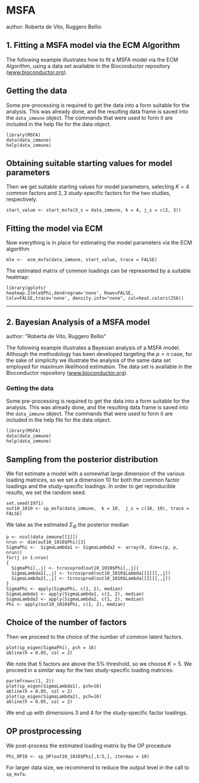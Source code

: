 # MSFA

author: Roberta de Vito, Ruggero Bellio



## 1. Fitting a MSFA model via the ECM Algorithm

The following example illustrates how to fit a MSFA model via the ECM Algorithm, 
using a data set available in the Bioconductor repository (www.bioconductor.org). 

## Getting the data
Some pre-processing is required to get the data into a form suitable for the
analysis. This was already done, and the resulting data frame is saved into the
`data_immune` object. The commands that were used to form it are included
in the help file for the data object.

```{r help, echo = TRUE, results = TRUE, tidy = TRUE}
library(MSFA)
data(data_immune)
help(data_immune)
```

## Obtaining suitable starting values for model parameters
Then we get suitable starting values for model parameters, selecting $K=4$ common
factors and $2, 3$ study-specific factors for the two studies, respectively.

```{r, starting values, messages = FALSE}
start_value <- start_msfa(X_s = data_immune, k = 4, j_s = c(2, 3))
```

## Fitting the model via ECM
Now everything is in place for estimating the model parameters via the ECM algorithm

```{r, get estimate, results = FALSE}
mle <-  ecm_msfa(data_immune, start_value, trace = FALSE)
```

The estimated matrix of common loadings can be represented by a suitable heatmap:

```{r, heatmap, fig.show = 'hold', fig.width = 7.5, fig.height = 6.5, message = FALSE}
library(gplots)
heatmap.2(mle$Phi,dendrogram='none', Rowv=FALSE, Colv=FALSE,trace='none', density.info="none", col=heat.colors(256))
```

---
 ## 2. Bayesian Analysis of a MSFA model
author: "Roberta de Vito, Ruggero Bellio"


The following example illustrates a Bayesian analysis of a MSFA model.
Although the methodology has been developed targeting the $p>n$ case, for the sake
of simplicity we illustrate the analysis of the same data set employed for
maximum likelihood estimation. The data set is 
 available in the Bioconductor repository (www.bioconductor.org). 

### Getting the data
Some pre-processing is required to get the data into a form suitable for the
analysis. This was already done, and the resulting data frame is saved into the
`data_immune` object. The commands that were used to form it are included
in the help file for the data object.

```{r help, echo = TRUE, results = TRUE, tidy = TRUE}
library(MSFA)
data(data_immune)
help(data_immune)
```


## Sampling from the posterior distribution 
We fist estimate a model with a somewhat large dimension of the various loading matrices,
so we set a dimension 10 for both the common factor loadings and the study-specific loadings. In order to get reproducible results, we set the random seed.

```{r posterior, messages = FALSE}
set.seed(1971)
out10_1010 <- sp_msfa(data_immune,  k = 10,  j_s = c(10, 10), trace = FALSE)
```

We take as the estimated $\Sigma_\Phi$   the posterior median

```{r Phi }
p <- ncol(data_immune[[1]])
nrun <- dim(out10_1010$Phi)[3]
SigmaPhi <-  SigmaLambda1 <- SigmaLambda2 <- array(0, dim=c(p, p, nrun))
for(j in 1:nrun)
{
  SigmaPhi[,,j] <- tcrossprod(out10_1010$Phi[,,j]) 
  SigmaLambda1[,,j] <- tcrossprod(out10_1010$Lambda[[1]][,,j]) 
  SigmaLambda2[,,j] <- tcrossprod(out10_1010$Lambda[[2]][,,j]) 
}
SigmaPhi <- apply(SigmaPhi, c(1, 2), median)
SigmaLambda1 <- apply(SigmaLambda1, c(1, 2), median)
SigmaLambda2 <- apply(SigmaLambda2, c(1, 2), median)
Phi <- apply(out10_1010$Phi, c(1, 2), median)
```

## Choice of the number of factors
Then we proceed to the choice of the number of common latent factors.

```{r SigmaPhi, fig.width=4.5, fig.height=4.5}
plot(sp_eigen(SigmaPhi), pch = 16)
abline(h = 0.05, col = 2)
```

We note that 5 factors are above the $5\%$ threshold, so we choose $K=5$. We proceed in a similar way for
the two study-specific loading matrices:
```{r SigmaLambda, fig.width=6.5, fig.height=4.5}
par(mfrow=c(1, 2))
plot(sp_eigen(SigmaLambda1), pch=16)
abline(h = 0.05, col = 2)
plot(sp_eigen(SigmaLambda2), pch=16)
abline(h = 0.05, col = 2)
```

We end up with dimensions 3 and 4 for the study-specific factor loadings.

##  OP prostprocessing
We post-process the estimated loading matrix by the OP procedure
```{r OP}
Phi_OP10 <- sp_OP(out10_1010$Phi[,1:5,], itermax = 10)
```

For larger data size, we recommend to reduce the output level in the call to
```sp_msfa```.

